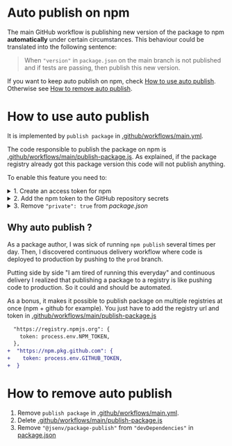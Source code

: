 # Auto publish on npm

The main GitHub workflow is publishing new version of the package to npm **automatically** under certain circumstances. This behaviour could be translated into the following sentence:

> When `"version"` in `package.json` on the main branch is not published and if tests are passing, then publish this new version.

If you want to keep auto publish on npm, check [How to use auto publish](#how-to-use-auto-publish). Otherwise see [How to remove auto publish](#how-to-remove-auto-publish).

# How to use auto publish

It is implemented by `publish package` in [.github/workflows/main.yml](../../.github/workflows/main.yml#62).

The code responsible to publish the package on npm is [.github/workflows/main/publish-package.js](../../.github/workflows/main/publish-package.js). As explained, if the package registry already got this package version this code will not publish anything.

To enable this feature you need to:

<details>
  <summary>1. Create an access token for npm</summary>

It is documented in [Creating and viewing access tokens](https://docs.npmjs.com/creating-and-viewing-access-tokens)

</details>

<details>
  <summary>2. Add the npm token to the GitHub repository secrets</summary>

It is documented in [Creating encrypted secrets for a repository](https://docs.github.com/en/actions/reference/encrypted-secrets#creating-encrypted-secrets-for-a-repository).

The result looks like this:

![stuff](./secrets_github.png)

The secret name must be `NPM_TOKEN` or you need to update `secrets.NPM_TOKEN` in [.github/workflows/main.yml](../../.github/workflows/main.yml#L65)

</details>

<details>
  <summary>3. Remove <code>"private": true</code> from <i>package.json</i></summary>

Remove `"private": true` in [package.json](../../package.json#L4)

</details>

## Why auto publish ?

As a package author, I was sick of running `npm publish` several times per day. Then, I discovered continuous delivery workflow where code is deployed to production by pushing to the `prod` branch.

Putting side by side "I am tired of running this everyday" and continuous delivery I realized that publishing a package to a registry is like pushing code to production. So it could and should be automated.

As a bonus, it makes it possible to publish package on multiple registries at once (npm + github for example). You just have to add the registry url and token in [.github/workflows/main/publish-package.js](../../.github/workflows/main/publish-package.js)

```diff
  "https://registry.npmjs.org": {
    token: process.env.NPM_TOKEN,
  },
+  "https://npm.pkg.github.com": {
+    token: process.env.GITHUB_TOKEN,
+  }
```

# How to remove auto publish

1. Remove `publish package` in [.github/workflows/main.yml](../../.github/workflows/main.yml#62).
2. Delete [.github/workflows/main/publish-package.js](../../.github/workflows/main/publish-package.js)
3. Remove `"@jsenv/package-publish"` from `"devDependencies"` in [package.json](../../package.json#L62)
